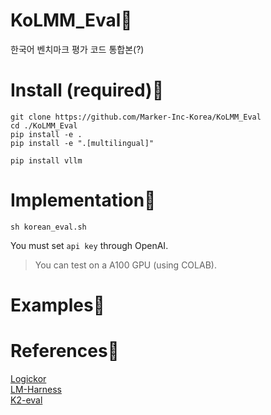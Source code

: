 # KoLMM_Eval🥰
한국어 벤치마크 평가 코드 통합본(?)

# Install (required)🤩
```
git clone https://github.com/Marker-Inc-Korea/KoLMM_Eval
cd ./KoLMM_Eval
pip install -e .
pip install -e ".[multilingual]"

pip install vllm
```

# Implementation🤩
```
sh korean_eval.sh
```
You must set `api key` through OpenAI.  
> You can test on a A100 GPU (using COLAB).

# Examples🤩


# References🌠
[Logickor](https://github.com/instructkr/LogicKor)  
[LM-Harness](https://github.com/EleutherAI/lm-evaluation-harness)  
[K2-eval](https://huggingface.co/datasets/HAERAE-HUB/K2-Eval)   
